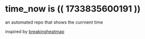# time_now is (( 1733835600191 ))

an automated repo that shows the currnent time

inspired by [breakingheatmap](https://github.com/breakingheatmap/breakingheatmap)